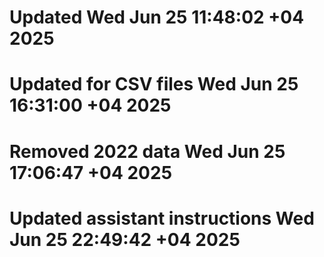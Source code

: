 # Updated Wed Jun 25 11:48:02 +04 2025
# Updated for CSV files Wed Jun 25 16:31:00 +04 2025
# Removed 2022 data Wed Jun 25 17:06:47 +04 2025
# Updated assistant instructions Wed Jun 25 22:49:42 +04 2025
